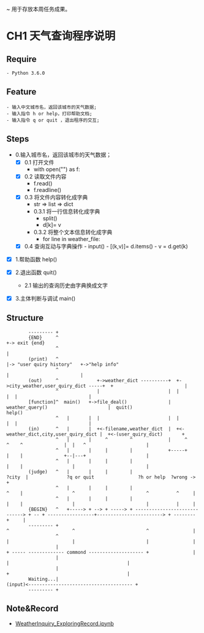 ~ 用于存放本周任务成果。

# CH1 天气查询程序说明

## Require

    - Python 3.6.0

## Feature

    - 输入中文城市名，返回该城市的天气数据;
    - 输入指令 h or help，打印帮助文档;
    - 输入指令 q or quit ，退出程序的交互; 

## Steps

- 0.输入城市名，返回该城市的天气数据；
    - [x] 0.1 打开文件
        - with open("<filename>") as f:
    - [x] 0.2 读取文件内容
        - f.read()
        - f.readline()     
    - [x] 0.3 将文件内容转化成字典
        - str => list => dict
        - 0.3.1 将一行信息转化成字典
            - split()
            - d[k]= v
        - 0.3.2 将整个文本信息转化成字典
            - for line in weather_file:
    - [x] 0.4 查询互动与字典操作
            - input()
            - [(k,v)]= d.items()
            - v = d.get(k)
- [x] 1.帮助函数 help()
- [x] 2.退出函数 quit()
    - 2.1 输出的查询历史由字典换成文字
- [x] 3.主体判断与调试 main()


## Structure


            --------- +
            {END}     ^                                                                                   +-> exit {end}
                      ^                                                                                   |
            (print)   ^                                                                                   |-> "user quiry history"   +->"help info"
                      ^                                                                                   |                          |
            (out)     ^              +->weather_dict ----------+  +->city_weather,user_quiry_dict -----+  +                          |
                      ^              |                         |  |                                    |  |                          |
            [function]^  main()   +->file_deal()               |  weather_query()                      |  quit()                     help()
                      ^   |       |  |                         |  |                                    |  |                          |
            (in)      ^   |       |  +<-filename,weather_dict  |  +<-weather_dict,city,user_quiry_dict |  +<-(user_quiry_dict)       +
                      ^   |       |     ^        ^             |     ^            ^    ^               |  |   ^                      |
                      ^   |       |     |        |             +-----+            |    |               +--|---+                      |    
                      ^   |       |     |        |                                |    |                  |                          |
            (judge)   ^   |       |     |        |                              ?city  |              ?q or quit                ?h or help  ?wrong -> +
                      ^   |       |     |        |                                ^    |                  ^                          ^          ^     |
                      ^   |       |     |        |                                |    |                  |                          |          |     |
            {BEGIN}   ^   +-----> + --> + -----> + -----------------------------> + -- + -----------------+------------------------> + -------- +     |
            --------- +                                                           ^                       ^                          ^                |
                      ^                                                           |                       |                          |                |
                      |                                                           + ----- ------------- commond -------------------- +                |
                      |                                                                                   |                                           |
                      |                                                                                   +                                           |
            Waiting...|                                                                                (input)<-------------------------------------- +
            --------- +


## Note&Record

- [WeatherInquiry_ExploringRecord.ipynb](https://github.com/NBR-hugh/Py101-004/blob/master/Chap1/project/CH1_WeatherInquiry_ExploringRecord.ipynb)
